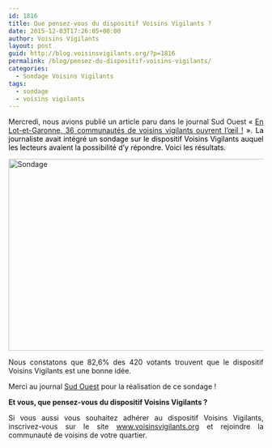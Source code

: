 ```yaml
---
id: 1816
title: Que pensez-vous du dispositif Voisins Vigilants ?
date: 2015-12-03T17:26:05+00:00
author: Voisins Vigilants
layout: post
guid: http://blog.voisinsvigilants.org/?p=1816
permalink: /blog/pensez-du-dispositif-voisins-vigilants/
categories:
  - Sondage Voisins Vigilants
tags:
  - sondage
  - voisins vigilants
---
```

<p style="text-align: justify;">
  Mercredi, nous avions publié un article paru dans le journal Sud Ouest &laquo;&nbsp;<a href="http://www.voisinsvigilants.org">En Lot-et-Garonne, 36 communautés de voisins vigilants ouvrent l’œil !</a> <span style="color: #000000;">». La journaliste avait intégré un sondage sur le dispositif Voisins Vigilants auquel les lecteurs avaient la possibilité d&rsquo;y répondre. Voici les résultats.</span>
</p>

<p style="text-align: justify;">
  <a href="http://blog.voisinsvigilants.org/wp-content/uploads/2015/11/Sondage.jpg"><img class="aligncenter size-full wp-image-1817" src="http://blog.voisinsvigilants.org/wp-content/uploads/2015/11/Sondage.jpg" alt="Sondage" width="606" height="379" /></a>
</p>

<p style="text-align: justify;">
  Nous constatons que 82,6% des 420 votants trouvent que le dispositif Voisins Vigilants est une bonne idée.
</p>

<p style="text-align: justify;">
  Merci au journal <a href="http://www.sudouest.fr/2015/11/18/dans-le-departement-les-voisins-vigilants-ouvrent-l-oeil-2189244-4778.php">Sud Ouest</a> pour la réalisation de ce sondage !
</p>

<p style="text-align: justify;">
  <strong>Et vous, que pensez-vous du dispositif Voisins Vigilants ? </strong>
</p>

<p style="text-align: justify;">
  Si vous aussi vous souhaitez adhérer au dispositif Voisins Vigilants, inscrivez-vous sur le site <a href="http://www.voisinsvigilants.org">www.voisinsvigilants.org</a> et rejoindre la communauté de voisins de votre quartier.
</p>